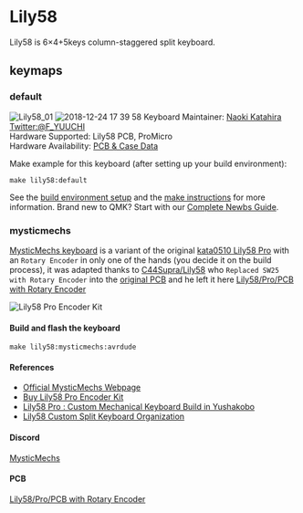 # Lily58

Lily58 is 6×4+5keys column-staggered split keyboard.

## keymaps

### default

![Lily58_01](https://user-images.githubusercontent.com/6285554/50394214-72479880-079f-11e9-9d91-33fdbf1d7715.jpg)
![2018-12-24 17 39 58](https://user-images.githubusercontent.com/6285554/50394779-05360200-07a3-11e9-82b5-066fd8907ecf.png)
Keyboard Maintainer: [Naoki Katahira](https://github.com/kata0510/) [Twitter:@F_YUUCHI](https://twitter.com/F_YUUCHI)  
Hardware Supported: Lily58 PCB, ProMicro  
Hardware Availability: [PCB & Case Data](https://github.com/kata0510/Lily58)

Make example for this keyboard (after setting up your build environment):

    make lily58:default

See the [build environment setup](https://docs.qmk.fm/#/getting_started_build_tools) and the [make instructions](https://docs.qmk.fm/#/getting_started_make_guide) for more information. Brand new to QMK? Start with our [Complete Newbs Guide](https://docs.qmk.fm/#/newbs).

### mysticmechs

[MysticMechs keyboard](https://mysticmechs.com/products/lily58-pro-kit) is a variant of the original [kata0510 Lily58 Pro](https://github.com/kata0510/Lily58/blob/master/Pro/Doc/buildguide_en.md) with an `Rotary Encoder` in only one of the hands (you decide it on the build process), it was adapted thanks to [C44Supra/Lily58](https://github.com/C44Supra/Lily58) who `Replaced SW25 with Rotary Encoder` into the [original PCB](https://github.com/kata0510/Lily58/tree/master/Pro/PCB) and he left it here [Lily58/Pro/PCB with Rotary Encoder](https://github.com/C44Supra/Lily58/tree/master/Pro/PCB%20with%20Rotary%20Encoder)

![Lily58 Pro Encoder Kit](https://cdn.shopify.com/s/files/1/0256/3922/3386/products/20191119_072434_1_740x.jpg?v=1578761622)

#### Build and flash the keyboard

    make lily58:mysticmechs:avrdude

#### References

* [Official MysticMechs Webpage](https://mysticmechs.com)
* [Buy Lily58 Pro Encoder Kit](https://mysticmechs.com/products/lily58-pro-kit)
* [Lily58 Pro : Custom Mechanical Keyboard Build in Yushakobo](https://www.youtube.com/watch?v=4VrQZnWODnE)
* [Lily58 Custom Split Keyboard Organization](https://gist.github.com/steven-lang/5d06ab6877926945ecbd77764e96b864)

#### Discord

[MysticMechs](https://discord.gg/f7dyBZS)

#### PCB

[Lily58/Pro/PCB with Rotary Encoder](https://github.com/C44Supra/Lily58/tree/master/Pro/PCB%20with%20Rotary%20Encoder)
